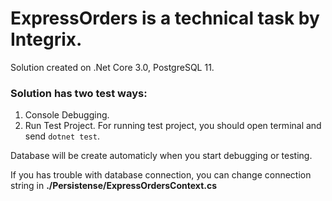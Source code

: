 # ExpressOrders is a technical task by Integrix.

Solution created on .Net Core 3.0, PostgreSQL 11.

### Solution has two test ways:
1. Console Debugging.
2. Run Test Project.
For running test project, you should open terminal and send `dotnet test`.

Database will be create automaticly when you start debugging or testing.

If you has trouble with database connection, you can change connection string in **./Persistense/ExpressOrdersContext.cs**
